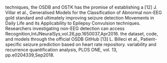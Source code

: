 techniques, the OSDB and OSTK has the promise of establishing a
[12] J. Villar et al., Generalised Models for the Classification of Abnormal
non-EEG gold standard and ultimately improving seizure detection
Movements in Daily Life and its Applicability to Epilepsy Convulsion
techniques. Researchers investigating non-EEG detection can access Recognition,IntJNeuralSys,vol.26,pp.1650037,Apr2016.
the dataset, code, and models through the official OSDB GitHub [13] L. Billeci et al., Patient-specific seizure prediction based on heart rate
repository. variability and recurrence quantification analysis, PLOS ONE, vol. 13,
pp.e0204339,Sep2018.